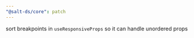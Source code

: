 ```yaml
---
"@salt-ds/core": patch
---
```


sort breakpoints in `useResponsiveProps` so it can handle unordered props
